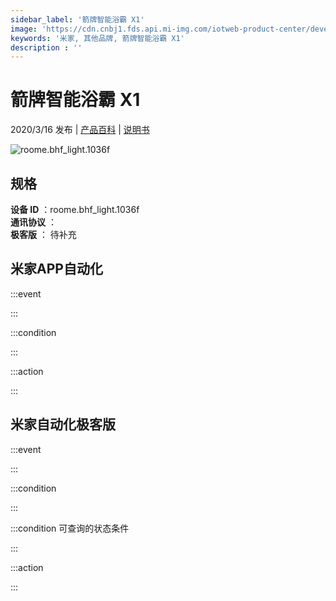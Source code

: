 ```yaml
---
sidebar_label: '箭牌智能浴霸 X1'
image: 'https://cdn.cnbj1.fds.api.mi-img.com/iotweb-product-center/developer_1582694419068iI0RYFMB.png?GalaxyAccessKeyId=AKVGLQWBOVIRQ3XLEW&Expires=9223372036854775807&Signature=+VsMuhJCZCaUZKay0v47veQPznU='
keywords: '米家, 其他品牌, 箭牌智能浴霸 X1'
description : ''
---
```

# 箭牌智能浴霸 X1

2020/3/16 发布 | [产品百科](https://home.mi.com/webapp/content/baike/product/index.html?model=roome.bhf_light.1036f/) | [说明书](https://home.mi.com/views/introduction.html?model=roome.bhf_light.1036f&region=cn)

![roome.bhf_light.1036f](https://cdn.cnbj1.fds.api.mi-img.com/iotweb-product-center/developer_1582694419068iI0RYFMB.png?GalaxyAccessKeyId=AKVGLQWBOVIRQ3XLEW&Expires=9223372036854775807&Signature=+VsMuhJCZCaUZKay0v47veQPznU=)

## 规格  
> 
**设备 ID** ：roome.bhf_light.1036f  
**通讯协议** ：  
**极客版**  ： 待补充 


## 米家APP自动化  

:::event  

:::

:::condition  

:::

:::action   

:::

## 米家自动化极客版  

:::event  

:::

:::condition  

:::

:::condition 可查询的状态条件  

:::

:::action  

:::

        

